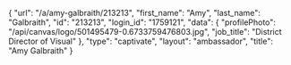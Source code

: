 {
    "url": "\/a\/amy-galbraith\/213213",
    "first_name": "Amy",
    "last_name": "Galbraith",
    "id": "213213",
    "login_id": "1759121",
    "data": {
        "profilePhoto": "\/api\/canvas\/logo\/501495479-0.6733759476803.jpg",
        "job_title": "District Director of Visual"
    },
    "type": "captivate",
    "layout": "ambassador",
    "title": "Amy Galbraith"
}